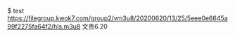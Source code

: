 $ test https://filegroup.kwok7.com/group2/vm3u8/20200620/13/25/5eee0e6645a99f2275fa64f2/hls.m3u8 文贵6.20
